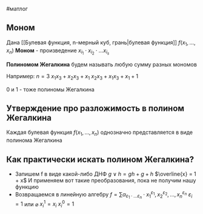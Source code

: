#матлог 
## Моном
Дана [[Булевая функция, n-мерный куб, грань|булевая функция]] $f(x_1, \dots, x_n)$
**Моном** - произведение $x_{i_1} \cdot x_{i_2} \cdot \dots x_{i_s}$

**Полиномом Жегалкина** будем называть любую сумму разных мономов

Например: 
$n = 3$
$x_1 x_3 + x_2 x_3 + x_1$
$x_2 x_3 + x_1 x_3 + x_1 + 1$

0 и 1 - тоже полиномы Жегалкина

## Утверждение про разложимость в полином Жегалкина
Каждая булевая функция $f(x_1, \dots, x_n)$ однозначно представляется в виде полинома Жегалкина

## Как практически искать полином Жегалкина?
- Запишем f в виде какой-либо ДНФ
	$g \vee h = gh + g + h$
	$\overline{x} = 1 + x$
	И применяем вот такие преобразования, пока не получим нашу функцию
- Возвращаемся в линейную алгебру
	$f = \sum \alpha_{\varepsilon_1 \cdot \dots \varepsilon_n} \cdot x_1^{\varepsilon_1}, x_2^{\varepsilon_2}, \dots, x_n^{\varepsilon_n}$
	$\varepsilon_i = 1$ или $\varnothing$
	$x_i^1 = x_i$
	$x_i^0 = 1$
